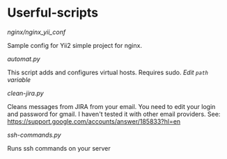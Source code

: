 # Userful-scripts

*nginx/nginx_yii_conf*

Sample config for Yii2 simple project for nginx.

*automat.py*

This script adds and configures virtual hosts. Requires sudo.
_Edit `path` variable_

*clean-jira.py*

Cleans messages from JIRA from your email. You need to edit your login and password for gmail.
I haven't tested it with other email providers.
See: https://support.google.com/accounts/answer/185833?hl=en

*ssh-commands.py*

Runs ssh commands on your server
